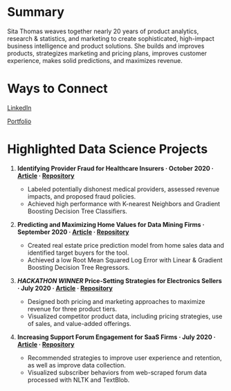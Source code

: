 # Summary
Sita Thomas weaves together nearly 20 years of product analytics, research & statistics, and marketing to create sophisticated, high-impact business intelligence and product solutions. She builds and improves products, strategizes marketing and pricing plans, improves customer experience, makes solid predictions, and maximizes revenue.

# Ways to Connect
[LinkedIn](https://www.linkedin.com/in/sita-thomas/)

[Portfolio](https://nycdatascience.com/blog/author/sita-thomas/)

# Highlighted Data Science Projects
1. **Identifying Provider Fraud for Healthcare Insurers · October 2020 · [Article](https://nycdatascience.com/blog/student-works/capstone/identifying-provider-fraud-for-healthcare-insurers/) · [Repository](https://github.com/sitathomas/Healthcare_Fraud)**
   - Labeled potentially dishonest medical providers, assessed revenue impacts, and proposed fraud policies.
   - Achieved high performance with K-nearest Neighbors and Gradient Boosting Decision Tree Classifiers.


2. **Predicting and Maximizing Home Values for Data Mining Firms · September 2020 · [Article](https://nycdatascience.com/blog/student-works/machine-learning/predicting-and-maximizing-home-values-for-data-mining-firms/) · [Repository](https://github.com/sitathomas/HousingPricePrediction_ML)**
   - Created real estate price prediction model from home sales data and identified target buyers for the tool.
   - Achieved a low Root Mean Squared Log Error with Linear & Gradient Boosting Decision Tree Regressors.


3. **_HACKATHON WINNER_  Price-Setting Strategies for Electronics Sellers · July 2020 · [Article](https://nycdatascience.com/blog/student-works/price-setting-strategies-for-electronics-sellers/) · [Repository](https://github.com/sitathomas/NYCDSA_Hackathon_720)**
   - Designed both pricing and marketing approaches to maximize revenue for three product tiers.
   - Visualized competitor product data, including pricing strategies, use of sales, and value-added offerings.


4. **Increasing Support Forum Engagement for SaaS Firms · July 2020 · [Article](https://nycdatascience.com/blog/student-works/web-scraping/increasing-support-forum-user-engagement-in-saas-companies/) · [Repository](https://github.com/sitathomas/web_scraping_project)**
   - Recommended strategies to improve user experience and retention, as well as improve data collection.
   - Visualized subscriber behaviors from web-scraped forum data processed with NLTK and TextBlob.

